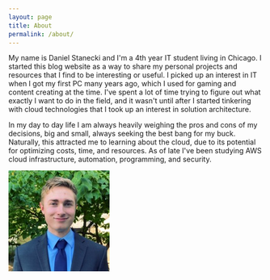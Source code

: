 ```yaml
---
layout: page
title: About
permalink: /about/
---
```

My name is Daniel Stanecki and I'm a 4th year IT student living in Chicago. I started this blog website as a way to share my personal projects and resources that I find to be interesting or useful. I picked up an interest in IT when I got my first PC many years ago, which I used for gaming and content creating at the time. I've spent a lot of time trying to figure out what exactly I want to do in the field, and it wasn't until after I started tinkering with cloud technologies that I took up an interest in solution architecture. 

In my day to day life I am always heavily weighing the pros and cons of my decisions, big and small, always seeking the best bang for my buck. Naturally, this attracted me to learning about the cloud, due to its potential for optimizing costs, time, and resources. As of late I've been studying AWS cloud infrastructure, automation, programming, and security. 

![DanielStanecki](/assets/me.jfif)
